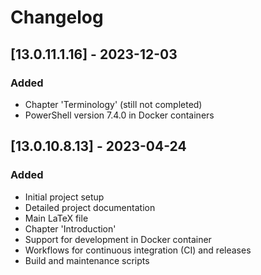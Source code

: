 # Changelog


## [13.0.11.1.16] - 2023-12-03

### Added
- Chapter 'Terminology' (still not completed)
- PowerShell version 7.4.0 in Docker containers

## [13.0.10.8.13] - 2023-04-24

### Added
- Initial project setup
- Detailed project documentation
- Main LaTeX file
- Chapter 'Introduction'
- Support for development in Docker container 
- Workflows for continuous integration (CI) and releases
- Build and maintenance scripts
